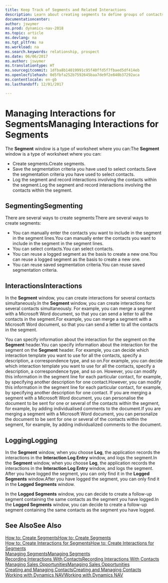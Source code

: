 ```yaml
---
title: Keep Track of Segments and Related Interactions
description: Learn about creating segments to define groups of contacts and specifying interactions for segments.
documentationcenter: 
author: jswymer
ms.prod: dynamics-nav-2018
ms.topic: article
ms.devlang: na
ms.tgt_pltfrm: na
ms.workload: na
ms.search.keywords: relationship, prospect
ms.date: 06/06/2017
ms.author: jswymer
ms.translationtype: HT
ms.sourcegitcommit: 1dfba8b14019991c95f40ffd5f7fbaed5df414eb
ms.openlocfilehash: 0d5fbfa252b7592645baa7de9f2e840b37292aca
ms.contentlocale: en-gb
ms.lasthandoff: 12/01/2017

---
```

# <a name="managing-interactions-for-segments"></a><span data-ttu-id="e5091-103">Managing Interactions for Segments</span><span class="sxs-lookup"><span data-stu-id="e5091-103">Managing Interactions for Segments</span></span>
<span data-ttu-id="e5091-104">The **Segment** window is a type of worksheet where you can:</span><span class="sxs-lookup"><span data-stu-id="e5091-104">The **Segment** window is a type of worksheet where you can:</span></span>

* <span data-ttu-id="e5091-105">Create segments.</span><span class="sxs-lookup"><span data-stu-id="e5091-105">Create segments.</span></span>
* <span data-ttu-id="e5091-106">Save the segmentation criteria you have used to select contacts.</span><span class="sxs-lookup"><span data-stu-id="e5091-106">Save the segmentation criteria you have used to select contacts.</span></span>
* <span data-ttu-id="e5091-107">Log the segment and record interactions involving the contacts within the segment.</span><span class="sxs-lookup"><span data-stu-id="e5091-107">Log the segment and record interactions involving the contacts within the segment.</span></span>

## <a name="segmenting"></a><span data-ttu-id="e5091-108">Segmenting</span><span class="sxs-lookup"><span data-stu-id="e5091-108">Segmenting</span></span>
<span data-ttu-id="e5091-109">There are several ways to create segments:</span><span class="sxs-lookup"><span data-stu-id="e5091-109">There are several ways to create segments:</span></span>

* <span data-ttu-id="e5091-110">You can manually enter the contacts you want to include in the segment in the segment lines.</span><span class="sxs-lookup"><span data-stu-id="e5091-110">You can manually enter the contacts you want to include in the segment in the segment lines.</span></span>
* <span data-ttu-id="e5091-111">You can select contacts.</span><span class="sxs-lookup"><span data-stu-id="e5091-111">You can select contacts.</span></span>
* <span data-ttu-id="e5091-112">You can reuse a logged segment as the basis to create a new one.</span><span class="sxs-lookup"><span data-stu-id="e5091-112">You can reuse a logged segment as the basis to create a new one.</span></span>
* <span data-ttu-id="e5091-113">You can reuse saved segmentation criteria.</span><span class="sxs-lookup"><span data-stu-id="e5091-113">You can reuse saved segmentation criteria.</span></span>

## <a name="interactions"></a><span data-ttu-id="e5091-114">Interactions</span><span class="sxs-lookup"><span data-stu-id="e5091-114">Interactions</span></span>
<span data-ttu-id="e5091-115">In the **Segment** window, you can create interactions for several contacts simultaneously.</span><span class="sxs-lookup"><span data-stu-id="e5091-115">In the **Segment** window, you can create interactions for several contacts simultaneously.</span></span> <span data-ttu-id="e5091-116">For example, you can merge a segment with a Microsoft Word document, so that you can send a letter to all the contacts in the segment.</span><span class="sxs-lookup"><span data-stu-id="e5091-116">For example, you can merge a segment with a Microsoft Word document, so that you can send a letter to all the contacts in the segment.</span></span>

<span data-ttu-id="e5091-117">You can specify information about the interaction for the segment on the **Segment** header.</span><span class="sxs-lookup"><span data-stu-id="e5091-117">You can specify information about the interaction for the segment on the **Segment** header.</span></span> <span data-ttu-id="e5091-118">For example, you can decide which interaction template you want to use for all the contacts, specify a description, a correspondence type, and so on.</span><span class="sxs-lookup"><span data-stu-id="e5091-118">For example, you can decide which interaction template you want to use for all the contacts, specify a description, a correspondence type, and so on.</span></span> <span data-ttu-id="e5091-119">However, you can modify this information in the segment line for each particular contact, for example, by specifying another description for one contact.</span><span class="sxs-lookup"><span data-stu-id="e5091-119">However, you can modify this information in the segment line for each particular contact, for example, by specifying another description for one contact.</span></span> <span data-ttu-id="e5091-120">If you are merging a segment with a Microsoft Word document, you can personalise the document to be sent for one or several of the contacts within the segment, for example, by adding individualised comments to the document.</span><span class="sxs-lookup"><span data-stu-id="e5091-120">If you are merging a segment with a Microsoft Word document, you can personalize the document to be sent for one or several of the contacts within the segment, for example, by adding individualized comments to the document.</span></span>

## <a name="logging"></a><span data-ttu-id="e5091-121">Logging</span><span class="sxs-lookup"><span data-stu-id="e5091-121">Logging</span></span>
<span data-ttu-id="e5091-122">In the **Segment** window, when you choose **Log**, the application records the interactions in the **Interaction Log Entry** window, and logs the segment.</span><span class="sxs-lookup"><span data-stu-id="e5091-122">In the **Segment** window, when you choose **Log**, the application records the interactions in the **Interaction Log Entry** window, and logs the segment.</span></span> <span data-ttu-id="e5091-123">After you have logged the segment, you can only find it in the **Logged Segments** window.</span><span class="sxs-lookup"><span data-stu-id="e5091-123">After you have logged the segment, you can only find it in the **Logged Segments** window.</span></span>

<span data-ttu-id="e5091-124">In the **Logged Segments** window, you can decide to create a follow-up segment containing the same contacts as the segment you have logged.</span><span class="sxs-lookup"><span data-stu-id="e5091-124">In the **Logged Segments** window, you can decide to create a follow-up segment containing the same contacts as the segment you have logged.</span></span>

## <a name="see-also"></a><span data-ttu-id="e5091-125">See Also</span><span class="sxs-lookup"><span data-stu-id="e5091-125">See Also</span></span>
[<span data-ttu-id="e5091-126">How to: Create Segments</span><span class="sxs-lookup"><span data-stu-id="e5091-126">How to: Create Segments</span></span>](marketing-how-create-segment.md)  
[<span data-ttu-id="e5091-127">How to: Create Interactions for Segments</span><span class="sxs-lookup"><span data-stu-id="e5091-127">How to: Create Interactions for Segments</span></span>](marketing-how-create-interactions.md)  
[<span data-ttu-id="e5091-128">Managing Segments</span><span class="sxs-lookup"><span data-stu-id="e5091-128">Managing Segments</span></span>](marketing-segments.md)  
[<span data-ttu-id="e5091-129">Recording Interactions With Contacts</span><span class="sxs-lookup"><span data-stu-id="e5091-129">Recording Interactions With Contacts</span></span>](marketing-interactions.md)  
[<span data-ttu-id="e5091-130">Managing Sales Opportunities</span><span class="sxs-lookup"><span data-stu-id="e5091-130">Managing Sales Opportunities</span></span>](marketing-manage-sales-opportunities.md)  
[<span data-ttu-id="e5091-131">Creating and Managing Contacts</span><span class="sxs-lookup"><span data-stu-id="e5091-131">Creating and Managing Contacts</span></span>](marketing-contacts.md)  
[<span data-ttu-id="e5091-132">Working with Dynamics NAV</span><span class="sxs-lookup"><span data-stu-id="e5091-132">Working with Dynamics NAV</span></span>](ui-work-product.md)

